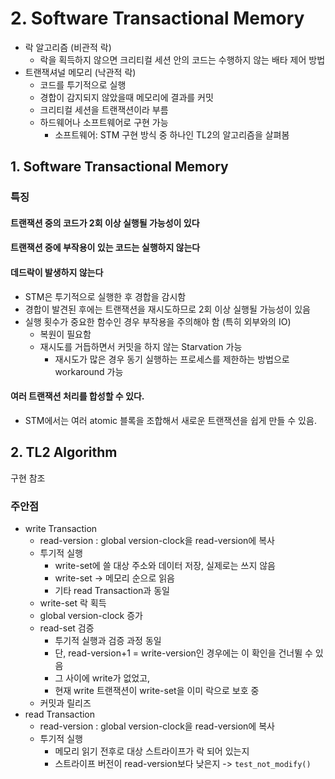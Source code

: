 # 2. Software Transactional Memory

- 락 알고리즘 (비관적 락)
  - 락을 획득하지 않으면 크리티컬 세션 안의 코드는 수행하지 않는 배타 제어 방법
- 트랜잭셔널 메모리 (낙관적 락)
  - 코드를 투기적으로 실행
  - 경합이 감지되지 않았을때 메모리에 결과를 커밋
  - 크리티컬 세션을 트랜잭션이라 부름
  - 하드웨어나 소프트웨어로 구현 가능
    - 소프트웨어: STM 구현 방식 중 하나인 TL2의 알고리즘을 살펴봄


## 1. Software Transactional Memory
### 특징
#### 트랜잭션 중의 코드가 2회 이상 실행될 가능성이 있다
#### 트랜잭션 중에 부작용이 있는 코드는 실행하지 않는다
#### 데드락이 발생하지 않는다
- STM은 투기적으로 실행한 후 경합을 감시함
- 경합이 발견된 후에는 트랜잭션을 재시도하므로 2회 이상 실행될 가능성이 있음
- 실행 횟수가 중요한 함수인 경우 부작용을 주의해야 함 (특히 외부와의 IO)
  - 복원이 필요함
  - 재시도를 거듭하면서 커밋을 하지 않는 Starvation 가능
    - 재시도가 많은 경우 동기 실행하는 프로세스를 제한하는 방법으로 workaround 가능

#### 여러 트랜잭션 처리를 합성할 수 있다. 
- STM에서는 여러 atomic 블록을 조합해서 새로운 트랜잭션을 쉽게 만들 수 있음.

## 2. TL2 Algorithm
  구현 참조
  
### 주안점
- write Transaction
  - read-version : global version-clock을 read-version에 복사
  - 투기적 실행
    - write-set에 쓸 대상 주소와 데이터 저장, 실제로는 쓰지 않음
    - write-set -> 메모리 순으로 읽음
    - 기타 read Transaction과 동일
  - write-set 락 획득
  - global version-clock 증가
  - read-set 검증
    - 투기적 실행과 검증 과정 동일
    - 단, read-version+1 = write-version인 경우에는 이 확인을 건너뛸 수 있음
    - 그 사이에 write가 없었고, 
    - 현재 write 트랜잭션이 write-set을 이미 락으로 보호 중
  - 커밋과 릴리즈 
- read Transaction
  - read-version : global version-clock을 read-version에 복사
  - 투기적 실행
    - 메모리 읽기 전후로 대상 스트라이프가 락 되어 있는지
    - 스트라이프 버전이 read-version보다 낮은지 -> `test_not_modify()`
